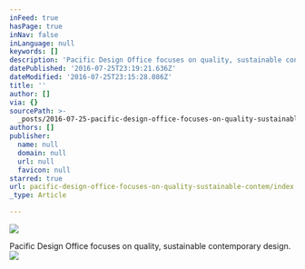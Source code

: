 ```yaml
---
inFeed: true
hasPage: true
inNav: false
inLanguage: null
keywords: []
description: 'Pacific Design Office focuses on quality, sustainable contemporary design. '
datePublished: '2016-07-25T23:19:21.636Z'
dateModified: '2016-07-25T23:15:28.086Z'
title: ''
author: []
via: {}
sourcePath: >-
  _posts/2016-07-25-pacific-design-office-focuses-on-quality-sustainable-contem.md
authors: []
publisher:
  name: null
  domain: null
  url: null
  favicon: null
starred: true
url: pacific-design-office-focuses-on-quality-sustainable-contem/index.html
_type: Article

---
```

![](https://the-grid-user-content.s3-us-west-2.amazonaws.com/142c2caa-4d9d-46ee-b768-efb463f08230.png)

Pacific Design Office focuses on quality, sustainable contemporary design. ![](https://the-grid-user-content.s3-us-west-2.amazonaws.com/fe4774fb-8420-4410-8bbd-7f6483d999a7.jpg)